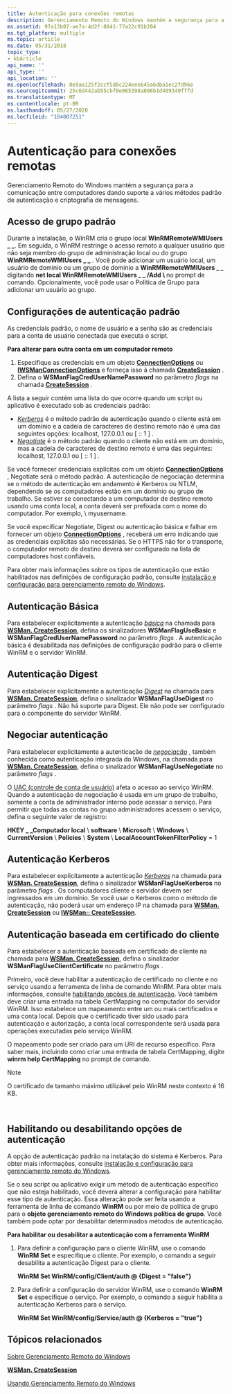 ```yaml
---
title: Autenticação para conexões remotas
description: Gerenciamento Remoto do Windows mantém a segurança para a comunicação entre computadores dando suporte a vários métodos padrão de autenticação e criptografia de mensagens.
ms.assetid: 97a13b07-ae7a-4d2f-8841-77a22c91b204
ms.tgt_platform: multiple
ms.topic: article
ms.date: 05/31/2018
topic_type:
- kbArticle
api_name: ''
api_type: ''
api_location: ''
ms.openlocfilehash: 0e9aa125f2ccf5d8c224eee645a6dba1ec2fd96e
ms.sourcegitcommit: 25c6d442ab55cbf0e065398a006b1d409349fffd
ms.translationtype: MT
ms.contentlocale: pt-BR
ms.lasthandoff: 05/27/2020
ms.locfileid: "104007251"
---
```

# <a name="authentication-for-remote-connections"></a>Autenticação para conexões remotas

Gerenciamento Remoto do Windows mantém a segurança para a comunicação entre computadores dando suporte a vários métodos padrão de autenticação e criptografia de mensagens.

## <a name="default-group-access"></a>Acesso de grupo padrão

Durante a instalação, o WinRM cria o grupo local **WinRMRemoteWMIUsers \_ \_**. Em seguida, o WinRM restringe o acesso remoto a qualquer usuário que não seja membro do grupo de administração local ou do grupo **WinRMRemoteWMIUsers \_ \_** . Você pode adicionar um usuário local, um usuário de domínio ou um grupo de domínio a **WinRMRemoteWMIUsers \_ \_** digitando **net local WinRMRemoteWMIUsers \_ \_ /Add <domain> \\ <username>** no prompt de comando. Opcionalmente, você pode usar o Política de Grupo para adicionar um usuário ao grupo.

## <a name="default-authentication-settings"></a>Configurações de autenticação padrão

As credenciais padrão, o nome de usuário e a senha são as credenciais para a conta de usuário conectada que executa o script.

**Para alterar para outra conta em um computador remoto**

1.  Especifique as credenciais em um objeto [**ConnectionOptions**](connectionoptions.md) ou [**IWSManConnectionOptions**](/windows/desktop/api/WSManDisp/nn-wsmandisp-iwsmanconnectionoptions) e forneça isso à chamada [**CreateSession**](wsman-createsession.md) .
2.  Defina o **WSManFlagCredUserNamePassword** no parâmetro *flags* na chamada [**CreateSession**](wsman-createsession.md) .

A lista a seguir contém uma lista do que ocorre quando um script ou aplicativo é executado sob as credenciais padrão:

-   [*Kerberos*](windows-remote-management-glossary.md) é o método padrão de autenticação quando o cliente está em um domínio e a cadeia de caracteres de destino remoto não é uma das seguintes opções: localhost, 127.0.0.1 ou \[ :: 1 \] .
-   [*Negotiate*](windows-remote-management-glossary.md) é o método padrão quando o cliente não está em um domínio, mas a cadeia de caracteres de destino remoto é uma das seguintes: localhost, 127.0.0.1 ou \[ :: 1 \] .

Se você fornecer credenciais explícitas com um objeto [**ConnectionOptions**](connectionoptions.md) , Negotiate será o método padrão. A autenticação de negociação determina se o método de autenticação em andamento é Kerberos ou NTLM, dependendo se os computadores estão em um domínio ou grupo de trabalho. Se estiver se conectando a um computador de destino remoto usando uma conta local, a conta deverá ser prefixada com o nome do computador. Por exemplo, \\ myusername.

Se você especificar Negotiate, Digest ou autenticação básica e falhar em fornecer um objeto [**ConnectionOptions**](connectionoptions.md) , receberá um erro indicando que as credenciais explícitas são necessárias. Se o HTTPS não for o transporte, o computador remoto de destino deverá ser configurado na lista de computadores host confiáveis.

Para obter mais informações sobre os tipos de autenticação que estão habilitados nas definições de configuração padrão, consulte [instalação e configuração para gerenciamento remoto do Windows](installation-and-configuration-for-windows-remote-management.md).

## <a name="basic-authentication"></a>Autenticação Básica

Para estabelecer explicitamente a autenticação [*básica*](windows-remote-management-glossary.md) na chamada para [**WSMan. CreateSession**](wsman-createsession.md), defina os sinalizadores **WSManFlagUseBasic** e **WSManFlagCredUserNamePassword** no parâmetro *flags* . A autenticação básica é desabilitada nas definições de configuração padrão para o cliente WinRM e o servidor WinRM.

## <a name="digest-authentication"></a>Autenticação Digest

Para estabelecer explicitamente a autenticação [*Digest*](windows-remote-management-glossary.md) na chamada para [**WSMan. CreateSession**](wsman-createsession.md), defina o sinalizador **WSManFlagUseDigest** no parâmetro *flags* . Não há suporte para Digest. Ele não pode ser configurado para o componente do servidor WinRM.

## <a name="negotiate-authentication"></a>Negociar autenticação

Para estabelecer explicitamente a autenticação de [*negociação*](windows-remote-management-glossary.md) , também conhecida como autenticação integrada do Windows, na chamada para [**WSMan. CreateSession**](wsman-createsession.md), defina o sinalizador **WSManFlagUseNegotiate** no parâmetro *flags* .

O [UAC (controle de conta de usuário)](https://support.microsoft.com/help/922708/how-to-use-user-account-control-uac-in-windows-vista) afeta o acesso ao serviço WinRM. Quando a autenticação de negociação é usada em um grupo de trabalho, somente a conta de administrador interno pode acessar o serviço. Para permitir que todas as contas no grupo administradores acessem o serviço, defina o seguinte valor de registro:

**HKEY \_ \_Computador local** \\ **software** \\ **Microsoft** \\ **Windows** \\ **CurrentVersion** \\ **Policies** \\ **System** \\ **LocalAccountTokenFilterPolicy** = 1

## <a name="kerberos-authentication"></a>Autenticação Kerberos

Para estabelecer explicitamente a autenticação [*Kerberos*](windows-remote-management-glossary.md) na chamada para [**WSMan. CreateSession**](wsman-createsession.md), defina o sinalizador **WSManFlagUseKerberos** no parâmetro *flags* . Os computadores cliente e servidor devem ser ingressados em um domínio. Se você usar o Kerberos como o método de autenticação, não poderá usar um endereço IP na chamada para [**WSMan. CreateSession**](wsman-createsession.md) ou [**IWSMan:: CreateSession**](/windows/desktop/api/WSManDisp/nf-wsmandisp-iwsman-createsession).

## <a name="client-certificate-based-authentication"></a>Autenticação baseada em certificado do cliente

Para estabelecer a autenticação baseada em certificado de cliente na chamada para [**WSMan. CreateSession**](wsman-createsession.md), defina o sinalizador **WSManFlagUseClientCertificate** no parâmetro *flags* .

Primeiro, você deve habilitar a autenticação de certificado no cliente e no serviço usando a ferramenta de linha de comando WinRM. Para obter mais informações, consulte [habilitando opções de autenticação](#enabling-or-disabling-authentication-options). Você também deve criar uma entrada na tabela CertMapping no computador do servidor WinRM. Isso estabelece um mapeamento entre um ou mais certificados e uma conta local. Depois que o certificado tiver sido usado para autenticação e autorização, a conta local correspondente será usada para operações executadas pelo serviço WinRM.

O mapeamento pode ser criado para um URI de recurso específico. Para saber mais, incluindo como criar uma entrada de tabela CertMapping, digite **winrm help CertMapping** no prompt de comando.

> [!Note]  
> O certificado de tamanho máximo utilizável pelo WinRM neste contexto é 16 KB.

 

## <a name="enabling-or-disabling-authentication-options"></a>Habilitando ou desabilitando opções de autenticação

A opção de autenticação padrão na instalação do sistema é Kerberos. Para obter mais informações, consulte [instalação e configuração para gerenciamento remoto do Windows](installation-and-configuration-for-windows-remote-management.md).

Se o seu script ou aplicativo exigir um método de autenticação específico que não esteja habilitado, você deverá alterar a configuração para habilitar esse tipo de autenticação. Essa alteração pode ser feita usando a ferramenta de linha de comando **WinRM** ou por meio de política de grupo para o **objeto gerenciamento remoto do Windows política de grupo**. Você também pode optar por desabilitar determinados métodos de autenticação.

**Para habilitar ou desabilitar a autenticação com a ferramenta WinRM**

1.  Para definir a configuração para o cliente WinRM, use o comando **WinRM Set** e especifique o cliente. Por exemplo, o comando a seguir desabilita a autenticação Digest para o cliente.

    **WinRM Set WinRM/config/Client/auth @ {Digest = "false"}**

2.  Para definir a configuração do servidor WinRM, use o comando **WinRM Set** e especifique o serviço. Por exemplo, o comando a seguir habilita a autenticação Kerberos para o serviço.

    **WinRM Set WinRM/config/Service/auth @ {Kerberos = "true"}**

## <a name="related-topics"></a>Tópicos relacionados

<dl> <dt>

[Sobre Gerenciamento Remoto do Windows](about-windows-remote-management.md)
</dt> <dt>

[**WSMan. CreateSession**](wsman-createsession.md)
</dt> <dt>

[Usando Gerenciamento Remoto do Windows](using-windows-remote-management.md)
</dt> </dl>

 

 




